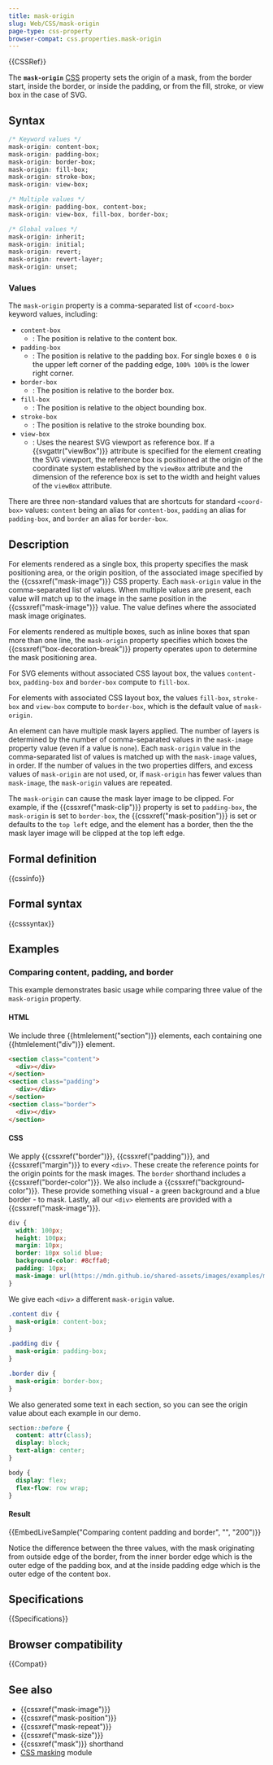 ```yaml
---
title: mask-origin
slug: Web/CSS/mask-origin
page-type: css-property
browser-compat: css.properties.mask-origin
---
```


{{CSSRef}}

The **`mask-origin`** [CSS](/en-US/docs/Web/CSS) property sets the origin of a mask, from the border start, inside the border, or inside the padding, or from the fill, stroke, or view box in the case of SVG.

## Syntax

```css
/* Keyword values */
mask-origin: content-box;
mask-origin: padding-box;
mask-origin: border-box;
mask-origin: fill-box;
mask-origin: stroke-box;
mask-origin: view-box;

/* Multiple values */
mask-origin: padding-box, content-box;
mask-origin: view-box, fill-box, border-box;

/* Global values */
mask-origin: inherit;
mask-origin: initial;
mask-origin: revert;
mask-origin: revert-layer;
mask-origin: unset;
```

### Values

The `mask-origin` property is a comma-separated list of `<coord-box>` keyword values, including:

- `content-box`
  - : The position is relative to the content box.
- `padding-box`
  - : The position is relative to the padding box. For single boxes `0 0` is the upper left corner of the padding edge, `100% 100%` is the lower right corner.
- `border-box`
  - : The position is relative to the border box.
- `fill-box`
  - : The position is relative to the object bounding box.
- `stroke-box`
  - : The position is relative to the stroke bounding box.
- `view-box`
  - : Uses the nearest SVG viewport as reference box. If a {{svgattr("viewBox")}} attribute is specified for the element creating the SVG viewport, the reference box is positioned at the origin of the coordinate system established by the `viewBox` attribute and the dimension of the reference box is set to the width and height values of the `viewBox` attribute.

There are three non-standard values that are shortcuts for standard `<coord-box>` values: `content` being an alias for `content-box`, `padding` an alias for `padding-box`, and `border` an alias for `border-box`.

## Description

For elements rendered as a single box, this property specifies the mask positioning area, or the origin position, of the associated image specified by the {{cssxref("mask-image")}} CSS property. Each `mask-origin` value in the comma-separated list of values. When multiple values are present, each value will match up to the image in the same position in the {{cssxref("mask-image")}} value. The value defines where the associated mask image originates.

For elements rendered as multiple boxes, such as inline boxes that span more than one line, the `mask-origin` property specifies which boxes the {{cssxref("box-decoration-break")}} property operates upon to determine the mask positioning area.

For SVG elements without associated CSS layout box, the values `content-box`, `padding-box` and `border-box` compute to `fill-box`.

For elements with associated CSS layout box, the values `fill-box`, `stroke-box` and `view-box` compute to `border-box`, which is the default value of `mask-origin`.

An element can have multiple mask layers applied. The number of layers is determined by the number of comma-separated values in the `mask-image` property value (even if a value is `none`). Each `mask-origin` value in the comma-separated list of values is matched up with the `mask-image` values, in order. If the number of values in the two properties differs, and excess values of `mask-origin` are not used, or, if `mask-origin` has fewer values than `mask-image`, the `mask-origin` values are repeated.

The `mask-origin` can cause the mask layer image to be clipped. For example, if the {{cssxref("mask-clip")}} property is set to `padding-box`, the `mask-origin` is set to `border-box`, the {{cssxref("mask-position")}} is set or defaults to the `top left` edge, and the element has a border, then the the mask layer image will be clipped at the top left edge.

## Formal definition

{{cssinfo}}

## Formal syntax

{{csssyntax}}

## Examples

### Comparing content, padding, and border

This example demonstrates basic usage while comparing three value of the `mask-origin` property.

#### HTML

We include three {{htmlelement("section")}} elements, each containing one {{htmlelement("div")}} element.

```html
<section class="content">
  <div></div>
</section>
<section class="padding">
  <div></div>
</section>
<section class="border">
  <div></div>
</section>
```

#### CSS

We apply {{cssxref("border")}}, {{cssxref("padding")}}, and {{cssxref("margin")}} to every `<div>`. These create the reference points for the origin points for the mask images. The `border` shorthand includes a {{cssxref("border-color")}}. We also include a {{cssxref("background-color")}}. These provide something visual - a green background and a blue border - to mask. Lastly, all our `<div>` elements are provided with a {{cssxref("mask-image")}}.

```css
div {
  width: 100px;
  height: 100px;
  margin: 10px;
  border: 10px solid blue;
  background-color: #8cffa0;
  padding: 10px;
  mask-image: url(https://mdn.github.io/shared-assets/images/examples/mask-star.svg);
}
```

We give each `<div>` a different `mask-origin` value.

```css
.content div {
  mask-origin: content-box;
}

.padding div {
  mask-origin: padding-box;
}

.border div {
  mask-origin: border-box;
}
```

We also generated some text in each section, so you can see the origin value about each example in our demo.

```css
section::before {
  content: attr(class);
  display: block;
  text-align: center;
}
```

```css hidden
body {
  display: flex;
  flex-flow: row wrap;
}
```

#### Result

{{EmbedLiveSample("Comparing content padding and border", "", "200")}}

Notice the difference between the three values, with the mask originating from outside edge of the border, from the inner border edge which is the outer edge of the padding box, and at the inside padding edge which is the outer edge of the content box.

## Specifications

{{Specifications}}

## Browser compatibility

{{Compat}}

## See also

- {{cssxref("mask-image")}}
- {{cssxref("mask-position")}}
- {{cssxref("mask-repeat")}}
- {{cssxref("mask-size")}}
- {{cssxref("mask")}} shorthand
- [CSS masking](/en-US/docs/Web/CSS/CSS_masking) module
